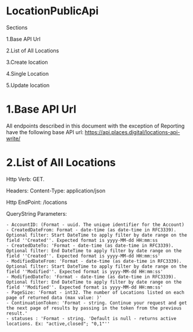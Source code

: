 # LocationPublicApi
Sections

1.Base API Url

2.List of All Locations

3.Create location

4.Single Location

5.Update location

<h1>1.Base API Url</h1>

All endpoints described in this document with the exception of Reporting have the following base API url: https://api.places.digital/locations-api-write/

<h1>2.List of All Locations</h1>

Http Verb: GET.

Headers: Content-Type: application/json

Http EndPoint: /locations

QueryString Parameters:

```{questions}
- AccountID: (Format - uuid. The unique identifier for the Account)
- CreatedDateFrom: Format - date-time (as date-time in RFC3339). Optional filter: Start DateTime to apply filter by date range on the field ''Created''. Expected format is yyyy-MM-dd HH:mm:ss
- CreatedDateTo: 'Format - date-time (as date-time in RFC3339). Optional filter: End DateTime to apply filter by date range on the field ''Created''. Expected format is yyyy-MM-dd HH:mm:ss'
- ModifiedDateFrom: 'Format - date-time (as date-time in RFC3339). Optional filter: Start DateTime to apply filter by date range on the field ''Modified''. Expected format is yyyy-MM-dd HH:mm:ss'
- ModifiedDateTo: 'Format - date-time (as date-time in RFC3339). Optional filter: End DateTime to apply filter by date range on the field ''Modified''. Expected format is yyyy-MM-dd HH:mm:ss'
- PageSize: 'Format - int32. The number of Locations listed on each page of returned data (max value: )'
- ContinuationToken: 'Format - string. Continue your request and get the next page of results by passing in the token from the previous result.'
- statuses : 'Format - string. 'Default is null - returns active locations. Ex: "active,closed"; "0,1"''

```
